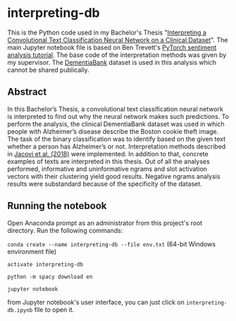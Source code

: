 # interpreting-db

This is the Python code used in my Bachelor's Thesis "[Interpreting a Convolutional Text Classification Neural Network on a Clinical Dataset](https://comserv.cs.ut.ee/ati_thesis/datasheet.php?id=66544&year=2019)". The main Jupyter notebook file is based on Ben Trevett's [PyTorch sentiment analysis tutorial](https://github.com/bentrevett/pytorch-sentiment-analysis). The base code of the interpretation methods was given by my supervisor. The [DementiaBank](https://dementia.talkbank.org/) dataset is used in this analysis which cannot be shared publically.

## Abstract

In this Bachelor’s Thesis, a convolutional text classification neural network is interpreted to find out why the neural network makes such predictions. To perform the analysis, the clinical DementiaBank dataset was used in which people with Alzheimer’s disease describe the Boston cookie theft image. The task of the binary classification was to identify based on the given text whether a person has Alzheimer’s or not. Interpretation methods described in [Jacovi et al. (2018)](https://arxiv.org/abs/1809.08037) were implemented. In addition to that, concrete examples of texts are interpreted in this thesis. Out of all the analyses performed, informative and uninformative ngrams and slot activation vectors with their clustering yield good results. Negative ngrams analysis results were substandard because of the specificity of the dataset.

## Running the notebook

Open Anaconda prompt as an administrator from this project's root directory. Run the following commands:

`conda create --name interpreting-db --file env.txt` (64-bit Windows environment file)

`activate interpreting-db`

`python -m spacy download en` 

`jupyter notebook`

from Jupyter notebook's user interface, you can just click on `interpreting-db.ipynb` file to open it.
